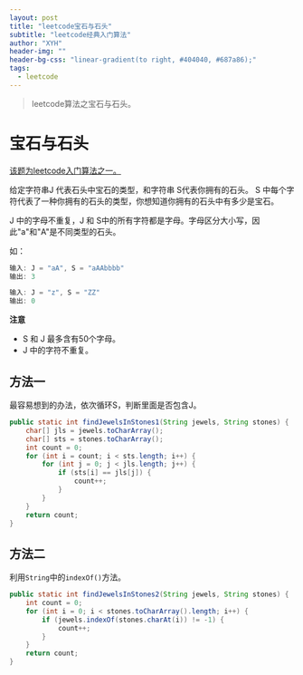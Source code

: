 ```yaml
---
layout: post
title: "leetcode宝石与石头"
subtitle: "leetcode经典入门算法"
author: "XYH"
header-img: ""
header-bg-css: "linear-gradient(to right, #404040, #687a86);"
tags:
  - leetcode
---
```


> leetcode算法之宝石与石头。


# 宝石与石头

[该题为leetcode入门算法之一。][1]

给定字符串J 代表石头中宝石的类型，和字符串 S代表你拥有的石头。 S 中每个字符代表了一种你拥有的石头的类型，你想知道你拥有的石头中有多少是宝石。

J 中的字母不重复，J 和 S中的所有字符都是字母。字母区分大小写，因此"a"和"A"是不同类型的石头。

如：

```kotlin
输入: J = "aA", S = "aAAbbbb"
输出: 3
```

```kotlin
输入: J = "z", S = "ZZ"
输出: 0
```

**注意**

* S 和 J 最多含有50个字母。
* J 中的字符不重复。

## 方法一

最容易想到的办法，依次循环S，判断里面是否包含J。

```java
public static int findJewelsInStones1(String jewels, String stones) {	
	char[] jls = jewels.toCharArray();
	char[] sts = stones.toCharArray();
	int count = 0;
	for (int i = count; i < sts.length; i++) {
		for (int j = 0; j < jls.length; j++) {
			if (sts[i] == jls[j]) {
				count++;
			}
		}
	}
	return count;
}
```

## 方法二

利用`String`中的`indexOf()`方法。

```java
public static int findJewelsInStones2(String jewels, String stones) {
	int count = 0;
	for (int i = 0; i < stones.toCharArray().length; i++) {
		if (jewels.indexOf(stones.charAt(i)) != -1) {
			count++;
		}
	}
	return count;
}
```

  [1]: https://leetcode-cn.com/problems/jewels-and-stones/